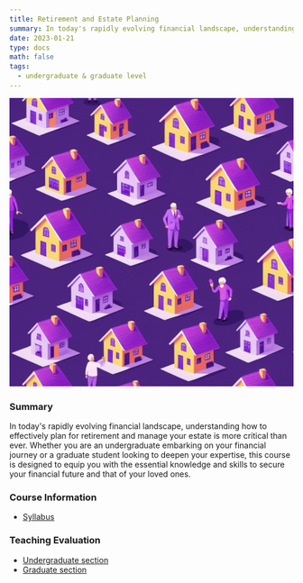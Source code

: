 ```yaml
---
title: Retirement and Estate Planning
summary: In today's rapidly evolving financial landscape, understanding how to effectively plan for retirement and manage your estate is more critical than ever. Whether you are an undergraduate embarking on your financial journey or a graduate student looking to deepen your expertise, this course is designed to equip you with the essential knowledge and skills to secure your financial future and that of your loved ones.
date: 2023-01-21
type: docs
math: false
tags:
  - undergraduate & graduate level
---
```

<img src="featured.jpg" width="512" height="512">

### Summary
In today's rapidly evolving financial landscape, understanding how to effectively plan for retirement and manage your estate is more critical than ever. Whether you are an undergraduate embarking on your financial journey or a graduate student looking to deepen your expertise, this course is designed to equip you with the essential knowledge and skills to secure your financial future and that of your loved ones.

### Course Information
* [Syllabus](https://drive.google.com/file/d/1grvHPmXkh7HSqTeeG8wf59nhaODk28-y/view?usp=sharing)


### Teaching Evaluation
* [Undergraduate section](https://drive.google.com/file/d/1DKJBU3KS8Sa8tczihev_3sYkdtzmsOck/view?usp=sharing)
* [Graduate section](https://drive.google.com/file/d/1JBKUsiPl6R7oEEqCusvDU6yu8fMxsbUv/view?usp=sharing)